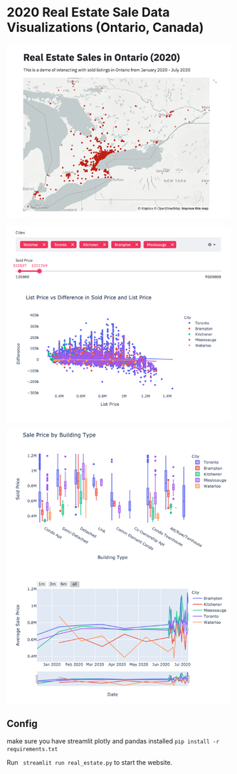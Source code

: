 
# 2020 Real Estate Sale Data Visualizations (Ontario, Canada)

![title_map](img/title_map.png)

![scatter](img/scatter.png)

![title_map](img/box_plot_line.png)

## Config

make sure you have streamlit plotly and pandas installed ```pip install -r requirements.txt```

Run ``` streamlit run real_estate.py``` to start the website.
